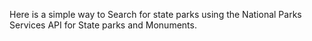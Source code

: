 Here is a simple way to Search for state parks using the
National Parks Services API for State parks and Monuments.
